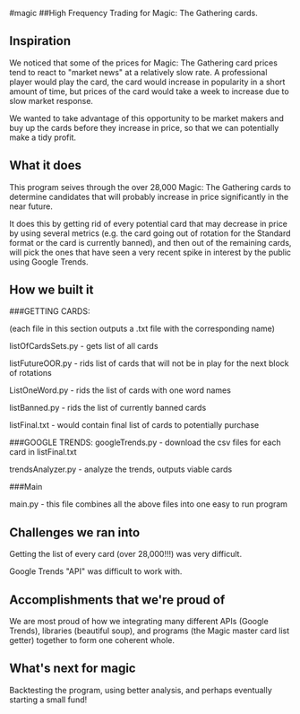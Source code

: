 #magic
##High Frequency Trading for Magic: The Gathering cards.



## Inspiration
We noticed that some of the prices for Magic: The Gathering card prices tend to react to "market news" at a relatively slow rate. A professional player would play the card, the card would increase in popularity in a short amount of time, but prices of the card would take a week to increase due to slow market response.

We wanted to take advantage of this opportunity to be market makers and buy up the cards before they increase in price, so that we can potentially make a tidy profit.

## What it does
This program seives through the over 28,000 Magic: The Gathering cards to determine candidates that will probably increase in price significantly in the near future.

It does this by getting rid of every potential card that may decrease in price by using several metrics (e.g. the card going out of rotation for the Standard format or the card is currently banned),
and then out of the remaining cards, will pick the ones that have seen a very recent spike in interest by the public using Google Trends.


## How we built it

###GETTING CARDS:

(each file in this section outputs a .txt file with the corresponding name)

listOfCardsSets.py - gets list of all cards

listFutureOOR.py - rids list of cards that will not be in play for the next block of rotations

ListOneWord.py - rids the list of cards with one word names 

listBanned.py - rids the list of currently banned cards


listFinal.txt - would contain final list of cards to potentially purchase


###GOOGLE TRENDS:
googleTrends.py - download the csv files for each card in listFinal.txt

trendsAnalyzer.py - analyze the trends, outputs viable cards

###Main

main.py - this file combines all the above files into one easy to run program

## Challenges we ran into
Getting the list of every card (over 28,000!!!) was very difficult.

Google Trends "API" was difficult to work with.


## Accomplishments that we're proud of
We are most proud of how we integrating many different APIs (Google Trends), libraries (beautiful soup), and programs (the Magic master card list getter) together to form one coherent whole.

## What's next for magic
Backtesting the program, using better analysis, and perhaps eventually starting a small fund!
